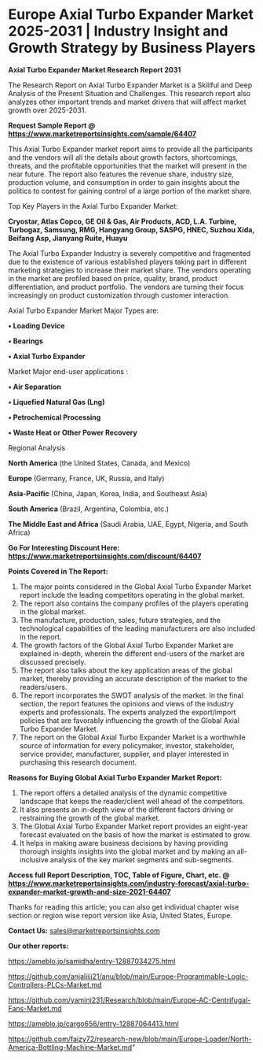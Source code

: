 # Europe Axial Turbo Expander Market 2025-2031 | Industry Insight and Growth Strategy by Business Players

<strong>Axial Turbo Expander Market Research Report 2031</strong>

The Research Report on Axial Turbo Expander Market is a Skillful and Deep Analysis of the Present Situation and Challenges. This research report also analyzes other important trends and market drivers that will affect market growth over 2025-2031.

<strong>Request Sample Report @ <a href=https://www.marketreportsinsights.com/sample/64407>https://www.marketreportsinsights.com/sample/64407</a></strong>

This Axial Turbo Expander market report aims to provide all the participants and the vendors will all the details about growth factors, shortcomings, threats, and the profitable opportunities that the market will present in the near future. The report also features the revenue share, industry size, production volume, and consumption in order to gain insights about the politics to contest for gaining control of a large portion of the market share.

Top Key Players in the Axial Turbo Expander Market:

<strong>Cryostar, Atlas Copco, GE Oil & Gas, Air Products, ACD, L.A. Turbine, Turbogaz, Samsung, RMG, Hangyang Group, SASPG, HNEC, Suzhou Xida, Beifang Asp, Jianyang Ruite, Huayu</strong>

The Axial Turbo Expander Industry is severely competitive and fragmented due to the existence of various established players taking part in different marketing strategies to increase their market share. The vendors operating in the market are profiled based on price, quality, brand, product differentiation, and product portfolio. The vendors are turning their focus increasingly on product customization through customer interaction.

Axial Turbo Expander Market Major Types are:

<strong>• Loading Device

• Bearings

• Axial Turbo Expander</strong>

Market Major end-user applications :

<strong>• Air Separation

• Liquefied Natural Gas (Lng)

• Petrochemical Processing

• Waste Heat or Other Power Recovery</strong>

Regional Analysis

</u><strong><b>North America</b></strong> (the United States, Canada, and Mexico)

<strong><b>Europe </b></strong>(Germany, France, UK, Russia, and Italy)

<strong><b>Asia-Pacific</b></strong> (China, Japan, Korea, India, and Southeast Asia)

<strong><b>South America</b></strong> (Brazil, Argentina, Colombia, etc.)

<strong><b>The Middle East and Africa</b></strong> (Saudi Arabia, UAE, Egypt, Nigeria, and South Africa)

<strong>Go For Interesting Discount Here: <a href=https://www.marketreportsinsights.com/discount/64407>https://www.marketreportsinsights.com/discount/64407</a></strong>

<strong>Points Covered in The Report:</strong>
<ol>
  <li>The major points considered in the Global Axial Turbo Expander Market report include the leading competitors operating in the global market.</li>
  <li>The report also contains the company profiles of the players operating in the global market.</li>
  <li>The manufacture, production, sales, future strategies, and the technological capabilities of the leading manufacturers are also included in the report.</li>
  <li>The growth factors of the Global Axial Turbo Expander Market are explained in-depth, wherein the different end-users of the market are discussed precisely.</li>
  <li>The report also talks about the key application areas of the global market, thereby providing an accurate description of the market to the readers/users.</li>
  <li>The report incorporates the SWOT analysis of the market. In the final section, the report features the opinions and views of the industry experts and professionals. The experts analyzed the export/import policies that are favorably influencing the growth of the Global Axial Turbo Expander Market.</li>
  <li>The report on the Global Axial Turbo Expander Market is a worthwhile source of information for every policymaker, investor, stakeholder, service provider, manufacturer, supplier, and player interested in purchasing this research document.</li>
</ol>
<strong>Reasons for Buying Global Axial Turbo Expander Market Report:</strong>

<ol>
  <li>The report offers a detailed analysis of the dynamic competitive landscape that keeps the reader/client well ahead of the competitors.</li>
  <li>It also presents an in-depth view of the different factors driving or restraining the growth of the global market.</li>
  <li>The Global Axial Turbo Expander Market report provides an eight-year forecast evaluated on the basis of how the market is estimated to grow.</li>
  <li>It helps in making aware business decisions by having providing thorough insights insights into the global market and by making an all-inclusive analysis of the key market segments and sub-segments.</li>
</ol>
<strong>Access full Report Description, TOC, Table of Figure, Chart, etc. @ <a href=https://www.marketreportsinsights.com/industry-forecast/axial-turbo-expander-market-growth-and-size-2021-64407>https://www.marketreportsinsights.com/industry-forecast/axial-turbo-expander-market-growth-and-size-2021-64407</a></strong>


Thanks for reading this article; you can also get individual chapter wise section or region wise report version like Asia, United States, Europe.

<strong>Contact Us:</strong>
sales@marketreportsinsights.com

<strong>Our other reports:</strong>

<a href=https://ameblo.jp/samidha/entry-12887034275.html>https://ameblo.jp/samidha/entry-12887034275.html</a>

<a href=https://github.com/anjaliiii21/anu/blob/main/Europe-Programmable-Logic-Controllers-PLCs-Market.md>https://github.com/anjaliiii21/anu/blob/main/Europe-Programmable-Logic-Controllers-PLCs-Market.md</a>

<a href=https://github.com/yamini231/Research/blob/main/Europe-AC-Centrifugal-Fans-Market.md>https://github.com/yamini231/Research/blob/main/Europe-AC-Centrifugal-Fans-Market.md</a>

<a href=https://ameblo.jp/cargo656/entry-12887064413.html>https://ameblo.jp/cargo656/entry-12887064413.html</a>

<a href=https://github.com/faizy72/research-new/blob/main/Europe-Loader/North-America-Bottling-Machine-Market.md>https://github.com/faizy72/research-new/blob/main/Europe-Loader/North-America-Bottling-Machine-Market.md</a>"
